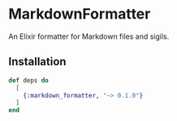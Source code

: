 # MarkdownFormatter

An Elixir formatter for Markdown files and sigils.


## Installation

```elixir
def deps do
  [
    {:markdown_formatter, "~> 0.1.0"}
  ]
end
```
